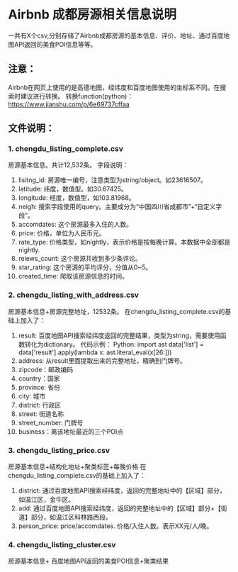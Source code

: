 # Airbnb 成都房源相关信息说明

一共有X个csv,分别存储了Airbnb成都房源的基本信息、评价、地址、通过百度地图API返回的美食POI信息等等。

## 注意：
Airbnb在网页上使用的是高德地图，经纬度和百度地图使用的坐标系不同。在搜索时建议进行转换。
转换function(python)：https://www.jianshu.com/p/6e69737cffaa

## 文件说明：

### 1. chengdu_listing_complete.csv
房源基本信息。共计12,532条。
字段说明：
1. lisitng_id: 房源唯一编号，注意类型为string/object。如23616507。
2. latitude: 纬度，数值型。如30.67425。
3. longitude: 经度，数值型，如103.81968。
4. neigh: 搜索字段使用的query。主要成分为“中国四川省成都市”+“自定义字段”。
4. accomdates: 这个房源最多入住的人数。
5. price: 价格，单位为人民币元。
6. rate_type: 价格类型，如nightly，表示价格是按每晚计算。本数据中全部都是nightly.
7. reiews_count: 这个房源共收到多少条评论。
8. star_rating: 这个房源的平均评分，分值从0~5。
9. created_time: 爬取该房源信息的时间。

### 2. chengdu_listing_with_address.csv
房源基本信息+房源完整地址，12532条。
在chengdu_listing_complete.csv的基础上加入了：
1. result: 百度地图API搜索经纬度返回的完整结果，类型为string，需要使用函数转化为dictionary。
代码示例：
Python: 
import ast
data['list'] = data['result'].apply(lambda x: ast.literal_eval(x[26:]))
2. address: 从result里面提取出来的完整地址，精确到门牌号。
3. zipcode：邮政编码
4. country：国家
5. province: 省份
6. city: 城市
7. district: 行政区
8. street: 街道名称
9. street_number: 门牌号
10. business：离该地址最近的三个POI点

### 3. chengdu_listing_price.csv
房源基本信息+结构化地址+聚类标签+每晚价格
在chengdu_listing_complete.csv的基础上加入了：
1. district: 通过百度地图API搜索经纬度，返回的完整地址中的【区域】部分，如温江区，金牛区。
2. add:  通过百度地图API搜索经纬度，返回的完整地址中的【区域】部分+【街道】部分，如温江区科林路西段。
3. person_price: price/accomdates. 价格/入住人数。表示XX元/人/晚。

### 4. chengdu_listing_cluster.csv
房源基本信息+ 百度地图API返回的美食POI信息+聚类结果


